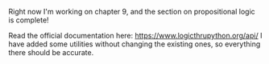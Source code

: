 Right now I'm working on chapter 9, and the section on propositional logic is complete!

Read the official documentation here: https://www.logicthrupython.org/api/
I have added some utilities without changing the existing ones, so everything there should be accurate.
